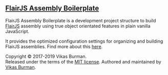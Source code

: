 [FlairJS Assembly Boilerplate](https://flairjs.com/#/templates/asm)
---

FlairJS Assembly Boilerplate is a development project structure to build [FlairJS](https://flairjs.com) assembly using true object orientated features in plain vanilla JavaScript.

It provides the optimized configuration settings for organizing and building FlairJS assemblies. Find more about this [here](https://flairjs.com/#/templates/asm).


Copyright &copy; 2017-2019 Vikas Burman.<br/>
Released under the terms of the [MIT license](https://github.com/vikasburman/flairjs-template-asm/blob/master/LICENSE). Authored and maintained by [Vikas Burman](https://www.linkedin.com/in/vikasburman/). 